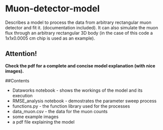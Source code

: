 # Muon-detector-model

Describes a model to process the data from arbitrary rectangular muon detector and fit it. (documentation included).
It can also simulate the muon flux through an arbitrary rectangular 3D body (in the case of this code a 1x1x0.0005 cm chip is used as an example).

## Attention!

**Check the pdf for a complete and concise model explanation (with nice images).**



##Contents

* Dataworks notebook - shows the workings of the model and its execution
* RMSE_analysis notebook - demostrates the parameter sweep process
* functions.py - the function library used for the processes
* data_muon.csv - the data for the muon counts
* some example images
* a pdf file explaining the model


